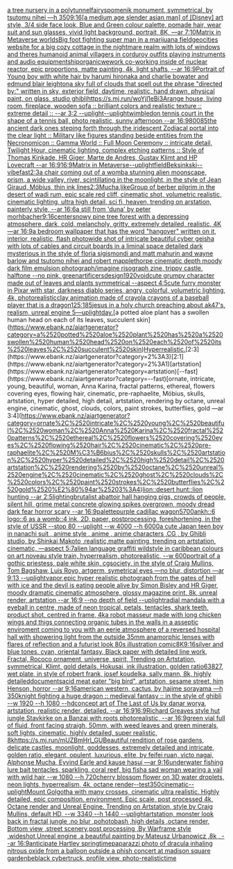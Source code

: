 [a tree nursery in a polytunnel](https://www.ebank.nz/aiartgenerator?category=a%2520tree%2520nursery%2520in%2520a%2520polytunnel)[fairy](https://www.ebank.nz/aiartgenerator?category=fairy)[spomenik monument, symmetrical, by tsutomu nihei —h 350](https://www.ebank.nz/aiartgenerator?category=spomenik%2520monument%2C%2520symmetrical%2C%2520by%2520tsutomu%2520nihei%2520%E2%80%94h%2520350)[9:16](https://www.ebank.nz/aiartgenerator?category=9%3A16)[[a medium age slender asian man] of [Disney] art style, 3/4 side face look, Blue and Green colour palette, pomade hair, wear suit and sun glasses, vivid light background, portrait, 8K, —ar 7:10](https://www.ebank.nz/aiartgenerator?category=%5Ba%2520medium%2520age%2520slender%2520asian%2520man%5D%2520of%2520%5BDisney%5D%2520art%2520style%2C%25203/4%2520side%2520face%2520look%2C%2520Blue%2520and%2520Green%2520colour%2520palette%2C%2520pomade%2520hair%2C%2520wear%2520suit%2520and%2520sun%2520glasses%2C%2520vivid%2520light%2520background%2C%2520portrait%2C%25208K%2C%2520%E2%80%94ar%25207%3A10)[Matrix in Metaverse worlds](https://www.ebank.nz/aiartgenerator?category=Matrix%2520in%2520Metaverse%2520worlds)[Big foot fighting super man in a marijuana field](https://www.ebank.nz/aiartgenerator?category=Big%2520foot%2520fighting%2520super%2520man%2520in%2520a%2520marijuana%2520field)[geocities website for a big cozy cottage in the nightmare realm with lots of windows and theres humanoid animal villagers in corduroy outfits playing instruments and audio equipment](https://www.ebank.nz/aiartgenerator?category=geocities%2520website%2520for%2520a%2520big%2520cozy%2520cottage%2520in%2520the%2520nightmare%2520realm%2520with%2520lots%2520of%2520windows%2520and%2520theres%2520humanoid%2520animal%2520villagers%2520in%2520corduroy%2520outfits%2520playing%2520instruments%2520and%2520audio%2520equipment)[ship](https://www.ebank.nz/aiartgenerator?category=ship)[organic](https://www.ebank.nz/aiartgenerator?category=organic)[wework co-working inside of nuclear reactor, epic proportions, matte painting, 4k, light shafts, --ar 16:9](https://www.ebank.nz/aiartgenerator?category=wework%2520co-working%2520inside%2520of%2520nuclear%2520reactor%2C%2520epic%2520proportions%2C%2520matte%2520painting%2C%25204k%2C%2520light%2520shafts%2C%2520--ar%252016%3A9)[Portrait of Young boy with white hair by harumi hironaka and charlie bowater and edmund blair leighton](https://www.ebank.nz/aiartgenerator?category=Portrait%2520of%2520Young%2520boy%2520with%2520white%2520hair%2520by%2520harumi%2520hironaka%2520and%2520charlie%2520bowater%2520and%2520edmund%2520blair%2520leighton)[a sky full of clouds that spell out the phrase "directed by:" written in sky, exterior field, daytime, realistic, hand drawn, physical paint, on glass, studio ghibli](https://www.ebank.nz/aiartgenerator?category=a%2520sky%2520full%2520of%2520clouds%2520that%2520spell%2520out%2520the%2520phrase%2520%22directed%2520by%3A%22%2520written%2520in%2520sky%2C%2520exterior%2520field%2C%2520daytime%2C%2520realistic%2C%2520hand%2520drawn%2C%2520physical%2520paint%2C%2520on%2520glass%2C%2520studio%2520ghibli)[<https://s.mj.run/woYjl1eBi3A>](https://www.ebank.nz/aiartgenerator?category=%3Chttps%3A//s.mj.run/woYjl1eBi3A%3E)[range house, living room, fireplace, wooden sofa :: brilliant colors and realistic texture :: extreme detail :: --ar 3:2 --uplight](https://www.ebank.nz/aiartgenerator?category=range%2520house%2C%2520living%2520room%2C%2520fireplace%2C%2520wooden%2520sofa%2520%3A%3A%2520brilliant%2520colors%2520and%2520realistic%2520texture%2520%3A%3A%2520extreme%2520detail%2520%3A%3A%2520--ar%25203%3A2%2520--uplight)[--uplight](https://www.ebank.nz/aiartgenerator?category=--uplight)[wimbledon tennis court in the shape of a tennis ball, photo realistic, sunny afternoon --ar 16:9](https://www.ebank.nz/aiartgenerator?category=wimbledon%2520tennis%2520court%2520in%2520the%2520shape%2520of%2520a%2520tennis%2520ball%2C%2520photo%2520realistic%2C%2520sunny%2520afternoon%2520--ar%252016%3A9)[80085](https://www.ebank.nz/aiartgenerator?category=80085)[the ancient dark ones steping forth through the iridescent Zodiacal portal into the clear light :: Military like figures standing beside entities from the Necronomicon :: Gamma World :: Full Moon Ceremony :: intricate detail, Twilight Hour, cinematic lighting, complex etching patterns :: Style of Thomas Kinkade, HR Giger, Marte de Andres, Gustav Klimt and HP Lovecraft --ar 16:9](https://www.ebank.nz/aiartgenerator?category=the%2520ancient%2520dark%2520ones%2520steping%2520forth%2520through%2520the%2520iridescent%2520Zodiacal%2520portal%2520into%2520the%2520clear%2520light%2520%3A%3A%2520Military%2520like%2520figures%2520standing%2520beside%2520entities%2520from%2520the%2520Necronomicon%2520%3A%3A%2520Gamma%2520World%2520%3A%3A%2520Full%2520Moon%2520Ceremony%2520%3A%3A%2520intricate%2520detail%2C%2520Twilight%2520Hour%2C%2520cinematic%2520lighting%2C%2520complex%2520etching%2520patterns%2520%3A%3A%2520Style%2520of%2520Thomas%2520Kinkade%2C%2520HR%2520Giger%2C%2520Marte%2520de%2520Andres%2C%2520Gustav%2520Klimt%2520and%2520HP%2520Lovecraft%2520--ar%252016%3A9)[16:9](https://www.ebank.nz/aiartgenerator?category=16%3A9)[Matrix in Metaverse](https://www.ebank.nz/aiartgenerator?category=Matrix%2520in%2520Metaverse)[--uplight](https://www.ebank.nz/aiartgenerator?category=--uplight)[field](https://www.ebank.nz/aiartgenerator?category=field)[Beksinkski](https://www.ebank.nz/aiartgenerator?category=Beksinkski)[--vibefast](https://www.ebank.nz/aiartgenerator?category=--vibefast)[2:3](https://www.ebank.nz/aiartgenerator?category=2%3A3)[a chair coming out of a womb](https://www.ebank.nz/aiartgenerator?category=a%2520chair%2520coming%2520out%2520of%2520a%2520womb)[a stunning alien moonscape, prism, a wide valley, river, scintillating in the moonlight, in the style of Jean Giraud, Möbius, thin ink lines](https://www.ebank.nz/aiartgenerator?category=a%2520stunning%2520alien%2520moonscape%2C%2520prism%2C%2520a%2520wide%2520valley%2C%2520river%2C%2520scintillating%2520in%2520the%2520moonlight%2C%2520in%2520the%2520style%2520of%2520Jean%2520Giraud%2C%2520M%C3%B6bius%2C%2520thin%2520ink%2520lines)[2:3](https://www.ebank.nz/aiartgenerator?category=2%3A3)[Mucha,](https://www.ebank.nz/aiartgenerator?category=Mucha%2C)[like](https://www.ebank.nz/aiartgenerator?category=like)[Group of berber pilgrim in the desert of wadi rum, epic scale red cliff, cinematic shot, volumetric realistic, cinematic lighting, ultra high detail, sci fi, heaven, trending on arstation, painterly style, --ar 16:6](https://www.ebank.nz/aiartgenerator?category=Group%2520of%2520berber%2520pilgrim%2520in%2520the%2520desert%2520of%2520wadi%2520rum%2C%2520epic%2520scale%2520red%2520cliff%2C%2520cinematic%2520shot%2C%2520volumetric%2520realistic%2C%2520cinematic%2520lighting%2C%2520ultra%2520high%2520detail%2C%2520sci%2520fi%2C%2520heaven%2C%2520trending%2520on%2520arstation%2C%2520painterly%2520style%2C%2520--ar%252016%3A6)[a still from 'duna' by peter morhbacher](https://www.ebank.nz/aiartgenerator?category=a%2520still%2520from%2520%27duna%27%2520by%2520peter%2520morhbacher)[9:16](https://www.ebank.nz/aiartgenerator?category=9%3A16)[center](https://www.ebank.nz/aiartgenerator?category=center)[snowy pine tree forest with a depressing atmosphere, dark, cold, melancholy, gritty, extremely detailed, realistic, 4K —ar 16:9](https://www.ebank.nz/aiartgenerator?category=snowy%2520pine%2520tree%2520forest%2520with%2520a%2520depressing%2520atmosphere%2C%2520dark%2C%2520cold%2C%2520melancholy%2C%2520gritty%2C%2520extremely%2520detailed%2C%2520realistic%2C%25204K%2520%E2%80%94ar%252016%3A9)[a bedroom wallpaper that has the word "hangover" written on it, interior, realistic, flash photo](https://www.ebank.nz/aiartgenerator?category=a%2520bedroom%2520wallpaper%2520that%2520has%2520the%2520word%2520%22hangover%22%2520written%2520on%2520it%2C%2520interior%2C%2520realistic%2C%2520flash%2520photo)[wide shot of intricate beautiful cyber geisha with lots of cables and circuit boards in a liminal space detailed dark mysterious in the style of floria sigismondi and matt mahurin and wayne barlow and tsutomo nihei and robert mapplethorpe cinematic depth moody dark film emulsion photograph](https://www.ebank.nz/aiartgenerator?category=wide%2520shot%2520of%2520intricate%2520beautiful%2520cyber%2520geisha%2520with%2520lots%2520of%2520cables%2520and%2520circuit%2520boards%2520in%2520a%2520liminal%2520space%2520detailed%2520dark%2520mysterious%2520in%2520the%2520style%2520of%2520floria%2520sigismondi%2520and%2520matt%2520mahurin%2520and%2520wayne%2520barlow%2520and%2520tsutomo%2520nihei%2520and%2520robert%2520mapplethorpe%2520cinematic%2520depth%2520moody%2520dark%2520film%2520emulsion%2520photograph)[/imagine risograph zine, trippy castle, halftone  --no pink, green](https://www.ebank.nz/aiartgenerator?category=/imagine%2520risograph%2520zine%2C%2520trippy%2520castle%2C%2520halftone%2520%2520--no%2520pink%2C%2520green)[](https://www.ebank.nz/aiartgenerator?category=)[artificers](https://www.ebank.nz/aiartgenerator?category=artificers)[design](https://www.ebank.nz/aiartgenerator?category=design)[1920](https://www.ebank.nz/aiartgenerator?category=1920)[void](https://www.ebank.nz/aiartgenerator?category=void)[cute grumpy character made out of leaves and plants symmetrical --aspect 4:5](https://www.ebank.nz/aiartgenerator?category=cute%2520grumpy%2520character%2520made%2520out%2520of%2520leaves%2520and%2520plants%2520symmetrical%2520--aspect%25204%3A5)[cute furry monster in Pixar with star, darkness diablo series, angry, colorful, volumetric lighting, 4k, photorealistic](https://www.ebank.nz/aiartgenerator?category=cute%2520furry%2520monster%2520in%2520Pixar%2520with%2520star%2C%2520darkness%2520diablo%2520series%2C%2520angry%2C%2520colorful%2C%2520volumetric%2520lighting%2C%25204k%2C%2520photorealistic)[clay animation made of crayola crayons of a baseball player that is a dragon](https://www.ebank.nz/aiartgenerator?category=clay%2520animation%2520made%2520of%2520crayola%2520crayons%2520of%2520a%2520baseball%2520player%2520that%2520is%2520a%2520dragon)[125:185](https://www.ebank.nz/aiartgenerator?category=125%3A185)[jesus in a holy church preaching about ak47's, realism, unreal engine 5](https://www.ebank.nz/aiartgenerator?category=jesus%2520in%2520a%2520holy%2520church%2520preaching%2520about%2520ak47%27s%2C%2520realism%2C%2520unreal%2520engine%25205)[—uplight](https://www.ebank.nz/aiartgenerator?category=%E2%80%94uplight)[day.](https://www.ebank.nz/aiartgenerator?category=day.)[a potted aloe plant has a swollen human head on each of its leaves, succulent skin](https://www.ebank.nz/aiartgenerator?category=a%2520potted%2520aloe%2520plant%2520has%2520a%2520swollen%2520human%2520head%2520on%2520each%2520of%2520its%2520leaves%2C%2520succulent%2520skin)[Hyperrealistic.](https://www.ebank.nz/aiartgenerator?category=Hyperrealistic.)[2:3](https://www.ebank.nz/aiartgenerator?category=2%3A3)[2:1](https://www.ebank.nz/aiartgenerator?category=2%3A1)[artstation](https://www.ebank.nz/aiartgenerator?category=artstation)[--fast](https://www.ebank.nz/aiartgenerator?category=--fast)[ornate, intricate, young, beautiful, woman, Anna Karina, fractal patterns, ethereal, flowers covering eyes, flowing hair, cinematic, pre-raphaelite, Möbius, skulls, artstation, hyper detailed, high detail, artstation, rendering by octane, unreal engine, cinematic, ghost, clouds, colors, paint strokes, butterflies, gold —ar 3:4](https://www.ebank.nz/aiartgenerator?category=ornate%2C%2520intricate%2C%2520young%2C%2520beautiful%2C%2520woman%2C%2520Anna%2520Karina%2C%2520fractal%2520patterns%2C%2520ethereal%2C%2520flowers%2520covering%2520eyes%2C%2520flowing%2520hair%2C%2520cinematic%2C%2520pre-raphaelite%2C%2520M%C3%B6bius%2C%2520skulls%2C%2520artstation%2C%2520hyper%2520detailed%2C%2520high%2520detail%2C%2520artstation%2C%2520rendering%2520by%2520octane%2C%2520unreal%2520engine%2C%2520cinematic%2C%2520ghost%2C%2520clouds%2C%2520colors%2C%2520paint%2520strokes%2C%2520butterflies%2C%2520gold%2520%E2%80%94ar%25203%3A4)[lion::desert hunt::lion hunting --ar 2:5](https://www.ebank.nz/aiartgenerator?category=lion%3A%3Adesert%2520hunt%3A%3Alion%2520hunting%2520--ar%25202%3A5)[lighting](https://www.ebank.nz/aiartgenerator?category=lighting)[brutalist abattoir hall hanging pigs, crowds of people, silent hill, grime metal concrete glowing spikes overgrown, moody dread dark fear horror scary --ar 16:9](https://www.ebank.nz/aiartgenerator?category=brutalist%2520abattoir%2520hall%2520hanging%2520pigs%2C%2520crowds%2520of%2520people%2C%2520silent%2520hill%2C%2520grime%2520metal%2520concrete%2520glowing%2520spikes%2520overgrown%2C%2520moody%2520dread%2520dark%2520fear%2520horror%2520scary%2520--ar%252016%3A9)[palette](https://www.ebank.nz/aiartgenerator?category=palette)[purple cadillac wagon](https://www.ebank.nz/aiartgenerator?category=purple%2520cadillac%2520wagon)[5700](https://www.ebank.nz/aiartgenerator?category=5700)[ankh::6 logo::6 as a womb::4 ink, 2D, paper, postprocessing, foreshortening, in the style of USSR --stop 80 --uplight --w 4000 --h 6000](https://www.ebank.nz/aiartgenerator?category=ankh%3A%3A6%2520logo%3A%3A6%2520as%2520a%2520womb%3A%3A4%2520ink%2C%25202D%2C%2520paper%2C%2520postprocessing%2C%2520foreshortening%2C%2520in%2520the%2520style%2520of%2520USSR%2520--stop%252080%2520--uplight%2520--w%25204000%2520--h%25206000)[a cute Japan  teen boy in nanachi suit , anime style , anime , anime characters ,CG , by Ghibli studio, by Shinkai Makoto ,realistic,matte painting, trending on artstation, cinematic, —aspect 5:7](https://www.ebank.nz/aiartgenerator?category=a%2520cute%2520Japan%2520%2520teen%2520boy%2520in%2520nanachi%2520suit%2520%2C%2520anime%2520style%2520%2C%2520anime%2520%2C%2520anime%2520characters%2520%2CCG%2520%2C%2520by%2520Ghibli%2520studio%2C%2520by%2520Shinkai%2520Makoto%2520%2Crealistic%2Cmatte%2520painting%2C%2520trending%2520on%2520artstation%2C%2520cinematic%2C%2520%E2%80%94aspect%25205%3A7)[alien language graffiti wildstyle in caribbean colours on art noveau style train, hyperrealism, photorealistic, --w 600](https://www.ebank.nz/aiartgenerator?category=alien%2520language%2520graffiti%2520wildstyle%2520in%2520caribbean%2520colours%2520on%2520art%2520noveau%2520style%2520train%2C%2520hyperrealism%2C%2520photorealistic%2C%2520--w%2520600)[portrait of a gothic priestess, pale white skin, cgsociety, in the style of  Craig Mullins, Tom Bagshaw, Luis Royo, artgerm, symetrical eyes —no blur, distortion —ar 9:13 --uplight](https://www.ebank.nz/aiartgenerator?category=portrait%2520of%2520a%2520gothic%2520priestess%2C%2520pale%2520white%2520skin%2C%2520cgsociety%2C%2520in%2520the%2520style%2520of%2520%2520Craig%2520Mullins%2C%2520Tom%2520Bagshaw%2C%2520Luis%2520Royo%2C%2520artgerm%2C%2520symetrical%2520eyes%2520%E2%80%94no%2520blur%2C%2520distortion%2520%E2%80%94ar%25209%3A13%2520--uplight)[vapor,](https://www.ebank.nz/aiartgenerator?category=vapor%2C)[epic hyper realistic photograph from the gates of hell with ice and the devil is eating people alive by Simon Bisley and HR Giger, moody dramatic cinematic atmosphere, glossy magazine print, 8k, unreal render, artstation --ar 16:9 --no depth of field --uplight](https://www.ebank.nz/aiartgenerator?category=epic%2520hyper%2520realistic%2520photograph%2520from%2520the%2520gates%2520of%2520hell%2520with%2520ice%2520and%2520the%2520devil%2520is%2520eating%2520people%2520alive%2520by%2520Simon%2520Bisley%2520and%2520HR%2520Giger%2C%2520moody%2520dramatic%2520cinematic%2520atmosphere%2C%2520glossy%2520magazine%2520print%2C%25208k%2C%2520unreal%2520render%2C%2520artstation%2520--ar%252016%3A9%2520--no%2520depth%2520of%2520field%2520--uplight)[radial mandala with a eyeball in centre, made of neon tropical, petals, tentacles, shark teeth, product shot, centred in frame, 4k](https://www.ebank.nz/aiartgenerator?category=radial%2520mandala%2520with%2520a%2520eyeball%2520in%2520centre%2C%2520made%2520of%2520neon%2520tropical%2C%2520petals%2C%2520tentacles%2C%2520shark%2520teeth%2C%2520product%2520shot%2C%2520centred%2520in%2520frame%2C%25204k)[a robot masseur made with long chicken wings and thigs connecting organic tubes in the walls in a asseptic enviroment coming to you with an eerie atmosphere of a reversed hospital hall with showering light from the outside 35mm anamorphic lenses with flares of reflection and a futurist look 80s illustration comic](https://www.ebank.nz/aiartgenerator?category=a%2520robot%2520masseur%2520made%2520with%2520long%2520chicken%2520wings%2520and%2520thigs%2520connecting%2520organic%2520tubes%2520in%2520the%2520walls%2520in%2520a%2520asseptic%2520enviroment%2520coming%2520to%2520you%2520with%2520an%2520eerie%2520atmosphere%2520of%2520a%2520reversed%2520hospital%2520hall%2520with%2520showering%2520light%2520from%2520the%2520outside%252035mm%2520anamorphic%2520lenses%2520with%2520flares%2520of%2520reflection%2520and%2520a%2520futurist%2520look%252080s%2520illustration%2520comic)[8K](https://www.ebank.nz/aiartgenerator?category=8K)[9:16](https://www.ebank.nz/aiartgenerator?category=9%3A16)[silver and blue tones, cyan, oriental fantasy, Black paper with detailed line work, Fractal, Rococo ornament, universe, spirit, Trending on Artstation, symmetrical, Klimt, gold details, Hokusai, ink illustration, golden ratio](https://www.ebank.nz/aiartgenerator?category=silver%2520and%2520blue%2520tones%2C%2520cyan%2C%2520oriental%2520fantasy%2C%2520Black%2520paper%2520with%2520detailed%2520line%2520work%2C%2520Fractal%2C%2520Rococo%2520ornament%2C%2520universe%2C%2520spirit%2C%2520Trending%2520on%2520Artstation%2C%2520symmetrical%2C%2520Klimt%2C%2520gold%2520details%2C%2520Hokusai%2C%2520ink%2520illustration%2C%2520golden%2520ratio)[63827, wet plate, in style of robert frank, josef koudelka, sally mann, 8k, highly detailed](https://www.ebank.nz/aiartgenerator?category=63827%2C%2520wet%2520plate%2C%2520in%2520style%2520of%2520robert%2520frank%2C%2520josef%2520koudelka%2C%2520sally%2520mann%2C%25208k%2C%2520highly%2520detailed)[documents](https://www.ebank.nz/aiartgenerator?category=documents)[acid meat eater "big bird", artstation, sesame street, him Henson, horror --ar 9:16](https://www.ebank.nz/aiartgenerator?category=acid%2520meat%2520eater%2520%22big%2520bird%22%2C%2520artstation%2C%2520sesame%2520street%2C%2520him%2520Henson%2C%2520horror%2520--ar%25209%3A16)[american western, cactus, by hajime sorayama —h 350](https://www.ebank.nz/aiartgenerator?category=american%2520western%2C%2520cactus%2C%2520by%2520hajime%2520sorayama%2520%E2%80%94h%2520350)[knight fighting a huge dragon :: medieval fantasy :: in the style of ghibli --w 1920 --h 1080 --hd](https://www.ebank.nz/aiartgenerator?category=knight%2520fighting%2520a%2520huge%2520dragon%2520%3A%3A%2520medieval%2520fantasy%2520%3A%3A%2520in%2520the%2520style%2520of%2520ghibli%2520--w%25201920%2520--h%25201080%2520--hd)[concept art of The Last of Us by danar worya, artstation, realistic render, detailed. --ar 16:9](https://www.ebank.nz/aiartgenerator?category=concept%2520art%2520of%2520The%2520Last%2520of%2520Us%2520by%2520danar%2520worya%2C%2520artstation%2C%2520realistic%2520render%2C%2520detailed.%2520--ar%252016%3A9)[16:9](https://www.ebank.nz/aiartgenerator?category=16%3A9)[Richard Greaves style hut jungle Stavkirke on a Banzai with roots  photorealistic, --ar 16:9](https://www.ebank.nz/aiartgenerator?category=Richard%2520Greaves%2520style%2520hut%2520jungle%2520Stavkirke%2520on%2520a%2520Banzai%2520with%2520roots%2520%2520photorealistic%2C%2520--ar%252016%3A9)[green vial full of fluid, front facing straigh, 50mm, with weed leaves and green minerals, soft lights, cinematic, highly detailed, super realistic, 8k](https://www.ebank.nz/aiartgenerator?category=green%2520vial%2520full%2520of%2520fluid%2C%2520front%2520facing%2520straigh%2C%252050mm%2C%2520with%2520weed%2520leaves%2520and%2520green%2520minerals%2C%2520soft%2520lights%2C%2520cinematic%2C%2520highly%2520detailed%2C%2520super%2520realistic%2C%25208k)[<https://s.mj.run/mUZBmHrl_GU>](https://www.ebank.nz/aiartgenerator?category=%3Chttps%3A//s.mj.run/mUZBmHrl_GU%3E)[Beautiful rendition of rose gardens, delicate castles, moonlight, goddesses, extremely detailed and intricate, golden ratio, elegant, opulent, luxurious, elite, by feifei ruan, victo nagai, Alphonse Mucha, Eyvind Earle and kause hasui —ar 9:16](https://www.ebank.nz/aiartgenerator?category=Beautiful%2520rendition%2520of%2520rose%2520gardens%2C%2520delicate%2520castles%2C%2520moonlight%2C%2520goddesses%2C%2520extremely%2520detailed%2520and%2520intricate%2C%2520golden%2520ratio%2C%2520elegant%2C%2520opulent%2C%2520luxurious%2C%2520elite%2C%2520by%2520feifei%2520ruan%2C%2520victo%2520nagai%2C%2520Alphonse%2520Mucha%2C%2520Eyvind%2520Earle%2520and%2520kause%2520hasui%2520%E2%80%94ar%25209%3A16)[underwater fishing lure bait tentacles, sparkling, coral reef, big fish](https://www.ebank.nz/aiartgenerator?category=underwater%2520fishing%2520lure%2520bait%2520tentacles%2C%2520sparkling%2C%2520coral%2520reef%2C%2520big%2520fish)[a sad woman wearing a vail with wild hair --w 1080 --h 720](https://www.ebank.nz/aiartgenerator?category=a%2520sad%2520woman%2520wearing%2520a%2520vail%2520with%2520wild%2520hair%2520--w%25201080%2520--h%2520720)[cherry blossom flower on 3D water droplets, neon lights, hyperrealism, 4k, octane render](https://www.ebank.nz/aiartgenerator?category=cherry%2520blossom%2520flower%2520on%25203D%2520water%2520droplets%2C%2520neon%2520lights%2C%2520hyperrealism%2C%25204k%2C%2520octane%2520render)[--test](https://www.ebank.nz/aiartgenerator?category=--test)[350](https://www.ebank.nz/aiartgenerator?category=350)[cinematic](https://www.ebank.nz/aiartgenerator?category=cinematic)[--uplight](https://www.ebank.nz/aiartgenerator?category=--uplight)[Mount Golgotha with many crosses, cinematic ultra realistic. Highly detailed, epic composition. environment. Epic scale, post processed 4k, Octane render and Unreal Engine. Trending on Artstation, style by Craig Mullins, default HD, --w 3340 --h 1440 --uplight](https://www.ebank.nz/aiartgenerator?category=Mount%2520Golgotha%2520with%2520many%2520crosses%2C%2520cinematic%2520ultra%2520realistic.%2520Highly%2520detailed%2C%2520epic%2520composition.%2520environment.%2520Epic%2520scale%2C%2520post%2520processed%25204k%2C%2520Octane%2520render%2520and%2520Unreal%2520Engine.%2520Trending%2520on%2520Artstation%2C%2520style%2520by%2520Craig%2520Mullins%2C%2520default%2520HD%2C%2520--w%25203340%2520--h%25201440%2520--uplight)[artstation, monster look back in fractal jungle ,no blur  ,pohotobash ,high details  ,octane render, Bottom view ,street scenery,post processing ,By Warframe style ,wideshot,Unreal engine ,a beautiful painting by Mateusz Urbanowicz ,8k , --ar 16:9](https://www.ebank.nz/aiartgenerator?category=artstation%2C%2520monster%2520look%2520back%2520in%2520fractal%2520jungle%2520%2Cno%2520blur%2520%2520%2Cpohotobash%2520%2Chigh%2520details%2520%2520%2Coctane%2520render%2C%2520Bottom%2520view%2520%2Cstreet%2520scenery%2Cpost%2520processing%2520%2CBy%2520Warframe%2520style%2520%2Cwideshot%2CUnreal%2520engine%2520%2Ca%2520beautiful%2520painting%2520by%2520Mateusz%2520Urbanowicz%2520%2C8k%2520%2C%2520--ar%252016%3A9)[anticipate Hartley springtime](https://www.ebank.nz/aiartgenerator?category=anticipate%2520Hartley%2520springtime)[paparazzi photo of dracula inhaling nitrous oxide from a balloon outside a phish concert at madison square garden](https://www.ebank.nz/aiartgenerator?category=paparazzi%2520photo%2520of%2520dracula%2520inhaling%2520nitrous%2520oxide%2520from%2520a%2520balloon%2520outside%2520a%2520phish%2520concert%2520at%2520madison%2520square%2520garden)[be](https://www.ebank.nz/aiartgenerator?category=be)[black cybertruck, profile view, photo-realistic](https://www.ebank.nz/aiartgenerator?category=black%2520cybertruck%2C%2520profile%2520view%2C%2520photo-realistic)[time](https://www.ebank.nz/aiartgenerator?category=time)
